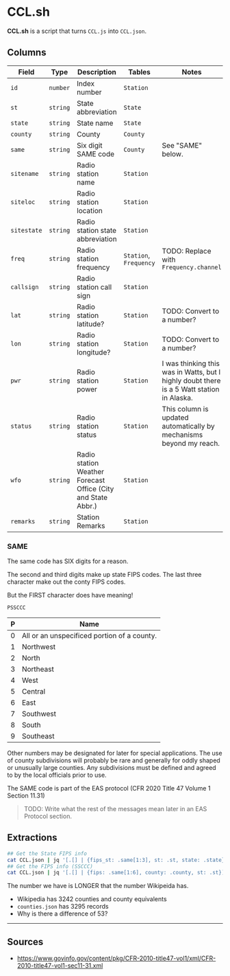 # CCL.sh

**CCL.sh** is a script that turns `CCL.js` into `CCL.json`.

## Columns

| Field       | Type     | Description                                                  | Tables                 | Notes                                                                                     |
|-------------|----------|--------------------------------------------------------------|------------------------|-------------------------------------------------------------------------------------------|
| `id`        | `number` | Index number                                                 | `Station`              |                                                                                           |
| `st`        | `string` | State abbreviation                                           | `State`                |                                                                                           |
| `state`     | `string` | State name                                                   | `State`                |                                                                                           |
| `county`    | `string` | County                                                       | `County`               |                                                                                           |
| `same`      | `string` | Six digit SAME code                                          | `County`               | See "SAME" below.                                                                         |
| `sitename`  | `string` | Radio station name                                           | `Station`              |                                                                                           |
| `siteloc`   | `string` | Radio station location                                       | `Station`              |                                                                                           |
| `sitestate` | `string` | Radio station state abbreviation                             | `Station`              |                                                                                           |
| `freq`      | `string` | Radio station frequency                                      | `Station`, `Frequency` | TODO: Replace with `Frequency.channel`                                                    |
| `callsign`  | `string` | Radio station call sign                                      | `Station`              |                                                                                           |
| `lat`       | `string` | Radio station latitude?                                      | `Station`              | TODO: Convert to a number?                                                                                          |
| `lon`       | `string` | Radio station longitude?                                     | `Station`              | TODO: Convert to a number?                                                                                          |
| `pwr`       | `string` | Radio station power                                          | `Station`              | I was thinking this was in Watts, but I highly doubt there is a 5 Watt station in Alaska.                           |
| `status`    | `string` | Radio station status                                         | `Station`              | This column is updated automatically by mechanisms beyond my reach.                                                 |
| `wfo`       | `string` | Radio station Weather Forecast Office (City and State Abbr.) | `Station`              |                                                                                           |
| `remarks`   | `string` | Station Remarks                                              | `Station`              |                                                                                           |

### SAME

The same code has SIX digits for a reason.

The second and third digits make up state FIPS codes.
The last three character make out the conty FIPS codes.

But the FIRST character does have meaning!

`PSSCCC`

| P | Name                                        |
|---|---------------------------------------------|
| 0 | All or an unspecificed portion of a county. |
| 1 | Northwest                                   |
| 2 | North                                       |
| 3 | Northeast                                   |
| 4 | West                                        |
| 5 | Central                                     |
| 6 | East                                        |
| 7 | Southwest                                   |
| 8 | South                                       |
| 9 | Southeast                                   |

Other numbers may be designated for later for special applications.
The use of county subdivisions will probably be rare and generally for oddly shaped or unusually large counties.
Any subdivisions must be defined and agreed to by the local officials prior to use.

The SAME code is part of the EAS protocol (CFR 2020 Title 47 Volume 1 Section 11.31)

> TODO: Write what the rest of the messages mean later in an EAS Protocol section.

## Extractions

```bash
## Get the State FIPS info
cat CCL.json | jq '[.[] | {fips_st: .same[1:3], st: .st, state: .state}] | unique_by(.st) | sort_by(.fips_st)' > states.json
## Get the FIPS info (SSCCC)
cat CCL.json | jq '[.[] | {fips: .same[1:6], county: .county, st: .st}] | unique_by(.fips) | sort_by(.fips)' > counties.json
```

The number we have is LONGER that the number Wikipeida has.
* Wikipedia has 3242 counties and county equivalents
* `counties.json` has 3295 records
* Why is there a difference of 53? 

---

## Sources

* https://www.govinfo.gov/content/pkg/CFR-2010-title47-vol1/xml/CFR-2010-title47-vol1-sec11-31.xml



